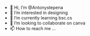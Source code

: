 - 👋 Hi, I’m @Antonystepena
- 👀 I’m interested in designing
- 🌱 I’m currently learning bsc.cs
- 💞️ I’m looking to collaborate on canva
- 📫 How to reach me ...

<!---
Antonystepena/Antonystepena is a ✨ special ✨ repository because its `README.md` (this file) appears on your GitHub profile.
You can click the Preview link to take a look at your changes.
--->

